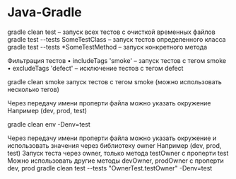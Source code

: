 # Java-Gradle

gradle clean test – запуск всех тестов с очисткой временных файлов
gradle test --tests SomeTestClass – запуск тестов определенного класса
gradle test --tests *SomeTestMethod – запуск конкретного метода

Фильтрация тестов
• includeTags 'smoke' – запуск тестов с тегом smoke
• excludeTags 'defect' – исключение тестов с тегом defect

gradle clean smoke запуск тестов с тегом smoke (можно использовать несколько тегов)

Через передачу имени проперти файла можно указать окружение
Например (dev, prod, test)

gradle clean env -Denv=test

Через передачу имени проперти файла можно указать окружение и использовать значения через библиотеку owner
Например (dev, prod, test)
Запуск теста через owner, только метода testOwner с проперти test
Можно использовать другие методы devOwner, prodOwner с проперти dev, prod
gradle clean test --tests "OwnerTest.testOwner" -Denv=test